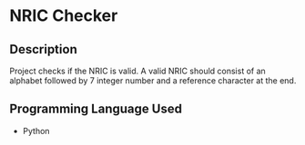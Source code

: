 <h1>NRIC Checker</h1>

<h2>Description</h2>
Project checks if the NRIC is valid. A valid NRIC should consist of an alphabet followed by 7 integer number and a reference character at the end. 

<h2>Programming Language Used</h2>
 
 - Python
